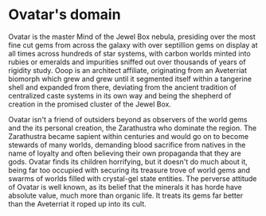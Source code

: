 # Ovatar's domain

Ovatar is the master Mind of the Jewel Box nebula, presiding over the most fine cut gems from across the galaxy with over septillion gems on display at all times across hundreds of star systems, with carbon worlds minted into rubies or emeralds and impurities sniffed out over thousands of years of rigidity study.  Ooop is an architect affiliate, originating from an Aveterriat biomorph which grew and grew until it segmented itself within a tangerine shell and expanded from there, deviating from the ancient tradition of centralized caste systems in its own way and being the shepherd of creation in the promised cluster of the Jewel Box.  

Ovatar isn't a friend of outsiders beyond as observers of the world gems and the its personal creation, the Zarathustra who dominate the region.  The Zarathustra became sapient within centuries and would go on to become stewards of many worlds, demanding blood sacrifice from natives in the name of loyalty and often believing their own propaganda that they are gods.  Ovatar finds its children horrifying, but it doesn't do much about it, being far too occupied with securing its treasure trove of world gems and swarms of worlds filled with crystal-gel state entities.  The perverse attitude of Ovatar is well known, as its belief that the minerals it has horde have absolute value, much more than organic life.  It treats its gems far better than the Aveterriat it roped up into its cult.

